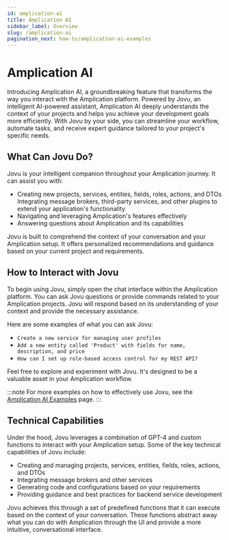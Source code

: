 ```yaml
---
id: amplication-ai
title: Amplication AI
sidebar_label: Overview
slug: /amplication-ai
pagination_next: how-to/amplication-ai-examples
---
```


# Amplication AI

Introducing Amplication AI, a groundbreaking feature that transforms the way you interact with the Amplication platform. Powered by Jovu, an intelligent AI-powered assistant, Amplication AI deeply understands the context of your projects and helps you achieve your development goals more efficiently. With Jovu by your side, you can streamline your workflow, automate tasks, and receive expert guidance tailored to your project's specific needs.

## What Can Jovu Do?

Jovu is your intelligent companion throughout your Amplication journey. It can assist you with:

- Creating new projects, services, entities, fields, roles, actions, and DTOs
Integrating message brokers, third-party services, and other plugins to extend your application's functionality
- Navigating and leveraging Amplication's features effectively
- Answering questions about Amplication and its capabilities

Jovu is built to comprehend the context of your conversation and your Amplication setup. It offers personalized recommendations and guidance based on your current project and requirements.

## How to Interact with Jovu

To begin using Jovu, simply open the chat interface within the Amplication platform. You can ask Jovu questions or provide commands related to your Amplication projects. Jovu will respond based on its understanding of your context and provide the necessary assistance.

Here are some examples of what you can ask Jovu:

- `Create a new service for managing user profiles`
- `Add a new entity called 'Product' with fields for name, description, and price`
- `How can I set up role-based access control for my REST API?`

Feel free to explore and experiment with Jovu. It's designed to be a valuable asset in your Amplication workflow.

:::note
For more examples on how to effectively use Jovu, see the [Amplication AI Examples](/amplication-ai-examples) page.
:::

## Technical Capabilities

Under the hood, Jovu leverages a combination of GPT-4 and custom functions to interact with your Amplication setup. Some of the key technical capabilities of Jovu include:

- Creating and managing projects, services, entities, fields, roles, actions, and DTOs
- Integrating message brokers and other services
- Generating code and configurations based on your requirements
- Providing guidance and best practices for backend service development

Jovu achieves this through a set of predefined functions that it can execute based on the context of your conversation. These functions abstract away what you can do with Amplication through the UI and provide a more intuitive, conversational interface.
